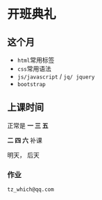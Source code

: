 #  开班典礼

##  这个月

* `html`常用标签
* `css`常用语法
* `js/javascript`  /  `jq/ jquery`
* `bootstrap`   

## 上课时间

正常是  **一 三 五** 

**二 四 六** 补课

明天， 后天

### 作业

`tz_which@qq.com`



